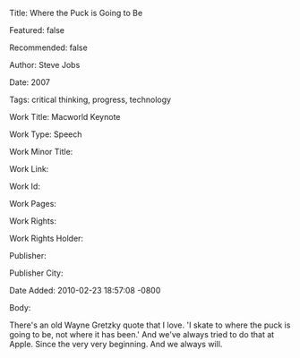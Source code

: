 Title: Where the Puck is Going to Be

Featured: false

Recommended: false

Author: Steve Jobs

Date: 2007

Tags: critical thinking, progress, technology

Work Title: Macworld Keynote

Work Type: Speech

Work Minor Title:  

Work Link: 

Work Id:  

Work Pages:  

Work Rights:  

Work Rights Holder:  

Publisher:  

Publisher City:  

Date Added: 2010-02-23 18:57:08 -0800

Body:

There's an old Wayne Gretzky quote that I love. 'I skate to where the puck is going to be, not where it has been.' And we've always tried to do that at Apple. Since the very very beginning. And we always will.


